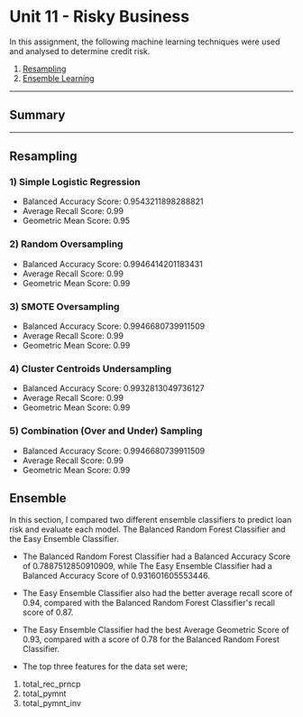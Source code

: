# Unit 11 - Risky Business
 
 In this assignment, the following machine learning techniques were used and analysed to determine credit risk.


1. [Resampling](#Resampling)
2. [Ensemble Learning](#Ensemble-Learning)

- - -

## Summary

- - -

## Resampling

### 1) Simple Logistic Regression
* Balanced Accuracy Score: 0.9543211898288821
* Average Recall Score: 0.99
* Geometric Mean Score: 0.95

### 2) Random Oversampling
* Balanced Accuracy Score: 0.9946414201183431
* Average Recall Score: 0.99
* Geometric Mean Score: 0.99

### 3) SMOTE Oversampling
* Balanced Accuracy Score: 0.9946680739911509
* Average Recall Score: 0.99
* Geometric Mean Score: 0.99

### 4) Cluster Centroids Undersampling
* Balanced Accuracy Score: 0.9932813049736127
* Average Recall Score: 0.99
* Geometric Mean Score: 0.99

### 5) Combination (Over and Under) Sampling 
* Balanced Accuracy Score: 0.9946680739911509
* Average Recall Score: 0.99
* Geometric Mean Score: 0.99

## Ensemble

In this section, I compared two different ensemble classifiers to predict loan risk and evaluate each model. The Balanced Random Forest Classifier and the Easy Ensemble Classifier. 

* The Balanced Random Forest Classifier had a Balanced Accuracy Score of 0.7887512850910909, while The Easy Ensemble Classifier had a Balanced Accuracy Score of 0.931601605553446. 

* The Easy Ensemble Classifier also had the better average recall score of 0.94, compared with the Balanced Random Forest Classifier's recall score of 0.87.

* The Easy Ensemble Classifier had the best Average Geometric Score of 0.93, compared with a score of 0.78 for the Balanced Random Forest Classifier.

* The top three features for the data set were;
1) total_rec_prncp
2) total_pymnt 
3) total_pymnt_inv


